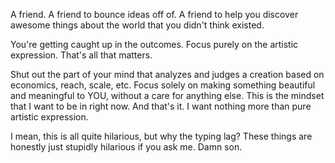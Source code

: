 A friend. A friend to bounce ideas off of. A friend to help you discover awesome things about the world that you didn't think existed.

You're getting caught up in the outcomes. Focus purely on the artistic expression. That's all that matters.

Shut out the part of your mind that analyzes and judges a creation based on economics, reach, scale, etc. Focus solely on making something beautiful and meaningful to YOU, without a care for anything else. This is the mindset that I want to be in right now. And that's it. I want nothing more than pure artistic expression.

I mean, this is all quite hilarious, but why the typing lag? These things are honestly just stupidly hilarious if you ask me. Damn son.


